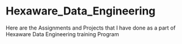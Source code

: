 # Hexaware_Data_Engineering
Here are the Assignments and Projects that I have done as a part of Hexaware Data Engineering training Program
